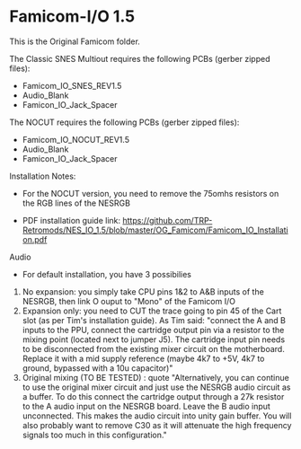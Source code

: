 Famicom-I/O 1.5
===========


This is the Original Famicom folder.

The Classic SNES Multiout requires the following PCBs (gerber zipped files):
- Famicom_IO_SNES_REV1.5
- Audio_Blank
- Famicon_IO_Jack_Spacer

The NOCUT requires the following PCBs (gerber zipped files):
- Famicom_IO_NOCUT_REV1.5
- Audio_Blank
- Famicon_IO_Jack_Spacer


Installation Notes:
- For the NOCUT version, you need to remove the 75omhs resistors on the RGB lines of the NESRGB


- PDF installation guide link: https://github.com/TRP-Retromods/NES_IO_1.5/blob/master/OG_Famicom/Famicom_IO_Installation.pdf
 

Audio
- For default installation, you have 3 possibilies

1) No expansion: you simply take CPU pins 1&2 to A&B inputs of the NESRGB, then link O ouput to "Mono" of the Famicom I/O
2) Expansion only: you need to CUT the trace going to pin 45 of the Cart slot (as per Tim's installation guide). As Tim said: "connect the A and B inputs to the PPU, connect the cartridge output pin via a resistor to the mixing point (located next to jumper J5). The cartridge input pin needs to be disconnected from the existing mixer circuit on the motherboard. Replace it with a mid supply reference (maybe 4k7 to +5V, 4k7 to ground, bypassed with a 10u capacitor)"
3) Original mixing (TO BE TESTED) : quote "Alternatively, you can continue to use the original mixer circuit and just use the NESRGB audio circuit as a buffer. To do this connect the cartridge output through a 27k resistor to the A audio input on the NESRGB board. Leave the B audio input unconnected. This makes the audio circuit into unity gain buffer. You will also probably want to remove C30 as it will attenuate the high frequency signals too much in this configuration."
